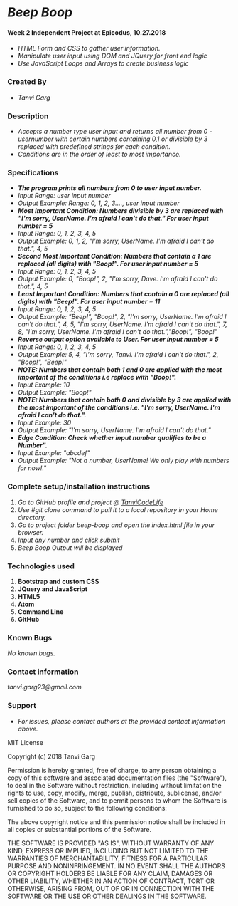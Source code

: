 # _Beep Boop_
#### Week 2 Independent Project at Epicodus, 10.27.2018
* _HTML Form and CSS to gather user information._
* _Manipulate user input using DOM and JQuery for front end logic_
* _Use JavaScript Loops and Arrays to create business logic_

### Created By
* _Tanvi Garg_

### Description
* _Accepts a number type user input and returns all number from 0 - usernumber with certain numbers containing 0,1 or divisible by 3 replaced with predefined strings for each condition._
* _Conditions are in the order of least to most importance._


### Specifications
* _**The program prints all numbers from 0 to user input number.**_
* _Input Range: user input number_
* _Output Example: Range: 0, 1, 2, 3...., user input number_
* _**Most Important Condition: Numbers divisible by 3 are replaced with "I'm sorry, UserName. I'm afraid I can't do that." For user input number = 5**_
* _Input Range: 0, 1, 2, 3, 4, 5_
* _Output Example: 0, 1, 2, "I'm sorry, UserName. I'm afraid I can't do that.", 4, 5_
* _**Second Most Important Condition: Numbers that contain a 1 are replaced (all digits) with "Boop!". For user input number = 5**_
* _Input Range: 0, 1, 2, 3, 4, 5_
* _Output Example: 0, "Boop!", 2, "I'm sorry, Dave. I'm afraid I can't do that.", 4, 5_
* _**Least Important Condition: Numbers that contain a 0 are replaced (all digits) with "Beep!". For user input number = 11**_
* _Input Range: 0, 1, 2, 3, 4, 5_
* _Output Example: "Beep!", "Boop!", 2, "I'm sorry, UserName. I'm afraid I can't do that.", 4, 5, "I'm sorry, UserName. I'm afraid I can't do that.", 7, 8, "I'm sorry, UserName. I'm afraid I can't do that.","Boop!", "Boop!"_
* _**Reverse output option available to User. For user input number = 5**_
* _Input Range: 0, 1, 2, 3, 4, 5_
* _Output Example: 5, 4, "I'm sorry, Tanvi. I'm afraid I can't do that.", 2, "Boop!", "Beep!"_
* _**NOTE: Numbers that contain both 1 and 0 are applied with the most important of the conditions i.e replace with "Boop!".**_
* _Input Example: 10_
* _Output Example: "Boop!"_
* _**NOTE: Numbers that contain both 0 and divisible by 3 are applied with the most important of the conditions i.e. "I'm sorry, UserName. I'm afraid I can't do that.".**_
* _Input Example: 30_
* _Output Example: "I'm sorry, UserName. I'm afraid I can't do that."_
* _**Edge Condition: Check whether input number qualifies to be a Number".**_
* _Input Example: "abcdef"_
* _Output Example: "Not a number, UserName! We only play with numbers for now!."_

### Complete setup/installation instructions
1. _Go to GitHub profile and project @ [TanviCodeLife](https://github.com/TanviCodeLife/beep-boop)_
2. _Use #git clone <project url> command to pull it to a local repository in your Home directory._
3. _Go to project folder beep-boop and open the index.html file in your browser._
4. _Input any number and click submit_
4. _Beep Boop Output will be displayed_

### Technologies used
1. **Bootstrap and custom CSS**
2. **JQuery and JavaScript**
3. **HTML5**
4. **Atom**
5. **Command Line**
6. **GitHub**

### Known Bugs
_No known bugs._

### Contact information
_tanvi.garg23@gmail.com_

### Support
* _For issues, please contact authors at the provided contact information above._

MIT License

Copyright (c) 2018 Tanvi Garg

Permission is hereby granted, free of charge, to any person obtaining a copy
of this software and associated documentation files (the "Software"), to deal
in the Software without restriction, including without limitation the rights
to use, copy, modify, merge, publish, distribute, sublicense, and/or sell
copies of the Software, and to permit persons to whom the Software is
furnished to do so, subject to the following conditions:

The above copyright notice and this permission notice shall be included in all
copies or substantial portions of the Software.

THE SOFTWARE IS PROVIDED "AS IS", WITHOUT WARRANTY OF ANY KIND, EXPRESS OR
IMPLIED, INCLUDING BUT NOT LIMITED TO THE WARRANTIES OF MERCHANTABILITY,
FITNESS FOR A PARTICULAR PURPOSE AND NONINFRINGEMENT. IN NO EVENT SHALL THE
AUTHORS OR COPYRIGHT HOLDERS BE LIABLE FOR ANY CLAIM, DAMAGES OR OTHER
LIABILITY, WHETHER IN AN ACTION OF CONTRACT, TORT OR OTHERWISE, ARISING FROM,
OUT OF OR IN CONNECTION WITH THE SOFTWARE OR THE USE OR OTHER DEALINGS IN THE
SOFTWARE.
